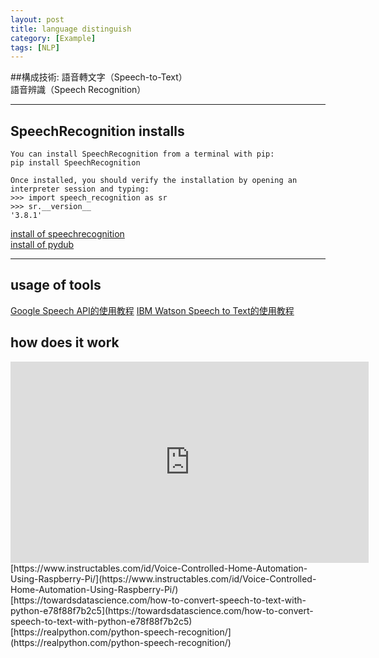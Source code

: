 ```yaml
---
layout: post
title: language distinguish
category: [Example]
tags: [NLP]
---
```


##構成技術:
語音轉文字（Speech-to-Text）<br>
語音辨識（Speech Recognition）

---
##  SpeechRecognition installs
```
You can install SpeechRecognition from a terminal with pip:
pip install SpeechRecognition

Once installed, you should verify the installation by opening an interpreter session and typing:
>>> import speech_recognition as sr
>>> sr.__version__
'3.8.1'
```

[install of speechrecognition](https://realpython.com/python-speech-recognition/)<br>
[install of pydub](https://pypi.org/project/pydub/)

---
## usage of tools
[Google Speech API的使用教程](https://cloud.google.com/speech-to-text/docs/reference/libraries)
[IBM Watson Speech to Text的使用教程](https://cloud.ibm.com/docs/services/speech-to-text?topic=speech-to-text-gettingStarted)

## how does it work
<iframe width="573" height="322" src="https://www.youtube.com/embed/2Vf1D-rUMwE" title="Getting Started With Cloud Firestore on the Web - Firecasts" frameborder="0" allow="accelerometer; autoplay; clipboard-write; encrypted-media; gyroscope; picture-in-picture; web-share" allowfullscreen></iframe>
[https://www.instructables.com/id/Voice-Controlled-Home-Automation-Using-Raspberry-Pi/](https://www.instructables.com/id/Voice-Controlled-Home-Automation-Using-Raspberry-Pi/)<br>
[https://towardsdatascience.com/how-to-convert-speech-to-text-with-python-e78f88f7b2c5](https://towardsdatascience.com/how-to-convert-speech-to-text-with-python-e78f88f7b2c5)<br>
[https://realpython.com/python-speech-recognition/](https://realpython.com/python-speech-recognition/)<br>

<br>
<br>    
    


